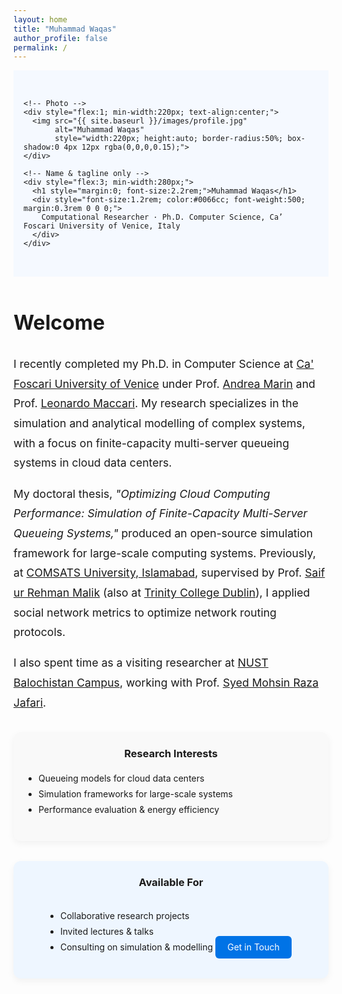 ```yaml
---
layout: home
title: "Muhammad Waqas"
author_profile: false
permalink: /
---
```


<!-- HERO SECTION -->
<div style="background:#f5f9ff; padding:2rem 1rem; margin-bottom:2rem;">

  <div style="display:flex; flex-wrap:wrap; align-items:center; gap:2rem; max-width:1000px; margin:0 auto;">

    <!-- Photo -->
    <div style="flex:1; min-width:220px; text-align:center;">
      <img src="{{ site.baseurl }}/images/profile.jpg"
           alt="Muhammad Waqas"
           style="width:220px; height:auto; border-radius:50%; box-shadow:0 4px 12px rgba(0,0,0,0.15);">
    </div>

    <!-- Name & tagline only -->
    <div style="flex:3; min-width:280px;">
      <h1 style="margin:0; font-size:2.2rem;">Muhammad Waqas</h1>
      <div style="font-size:1.2rem; color:#0066cc; font-weight:500; margin:0.3rem 0 0 0;">
        Computational Researcher · Ph.D. Computer Science, Ca’ Foscari University of Venice, Italy
      </div>
    </div>

  </div>
</div>

<!-- INTRO SECTION -->
<div style="max-width:900px; margin:2rem auto; font-size:1.1rem; line-height:1.8;">
  <h1 style="font-size:2rem;">Welcome</h1>
  <p>
    I recently completed my Ph.D. in Computer Science at
    <a href="https://www.unive.it/">Ca' Foscari University of Venice</a> under Prof.
    <a href="https://www.unive.it/data/people/5592332">Andrea Marin</a> and
    Prof. <a href="https://www.unive.it/data/people/21550550">Leonardo Maccari</a>.
    My research specializes in the simulation and analytical modelling of complex systems,
    with a focus on finite-capacity multi-server queueing systems in cloud data centers.
  </p>

  <p>
    My doctoral thesis,
    <em>"Optimizing Cloud Computing Performance: Simulation of Finite-Capacity Multi-Server Queueing Systems,"</em>
    produced an open-source simulation framework for large-scale computing systems.
    Previously, at <a href="https://islamabad.comsats.edu.pk/">COMSATS University, Islamabad</a>,
    supervised by Prof. <a href="https://ww2.comsats.edu.pk/faculty/FacultyDetails.aspx?Uid=280">Saif ur Rehman Malik</a>
    (also at <a href="https://www.tcd.ie/scss/people/academic-staff/sumalik/">Trinity College Dublin</a>),
    I applied social network metrics to optimize network routing protocols.
  </p>

  <p>
    I also spent time as a visiting researcher at
    <a href="https://nbc.nust.edu.pk/">NUST Balochistan Campus</a>, working with
    Prof. <a href="https://nbc.nust.edu.pk/faculty/muhammad-mohsin-raza-jafri/">Syed Mohsin Raza Jafari</a>.
  </p>
</div>

<!-- TWO CARDS -->
<div style="display:flex; flex-wrap:wrap; gap:2rem; margin:2rem auto; max-width:900px;">

  <!-- Research Interests -->
  <div style="flex:1; min-width:250px; background:#f9f9f9; padding:1.5rem; border-radius:12px; box-shadow:0 4px 12px rgba(0,0,0,0.05);">
    <h3 style="margin-top:0; text-align:center;">Research Interests</h3>
    <ul style="padding-left:1rem; line-height:1.8;">
      <li>Queueing models for cloud data centers</li>
      <li>Simulation frameworks for large-scale systems</li>
      <li>Performance evaluation &amp; energy efficiency</li>
    </ul>
  </div>

  <!-- Availability -->
  <div style="flex:1; min-width:250px; background:#eef6ff; padding:1.5rem; border-radius:12px; box-shadow:0 4px 12px rgba(0,0,0,0.05); text-align:center;">
    <h3 style="margin-top:0;">Available For</h3>
    <ul style="padding-left:1rem; text-align:left; line-height:1.8; display:inline-block;">
      <li>Collaborative research projects</li>
      <li>Invited lectures &amp; talks</li>
      <li>Consulting on simulation &amp; modelling</li>
    </ul>
    <a href="/contact/" class="btn" style="display:inline-block; margin-top:1rem; background:#0073e6; color:#fff; padding:0.6rem 1.2rem; border-radius:6px; text-decoration:none;">Get in Touch</a>
  </div>

</div>

